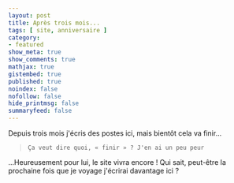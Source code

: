 ```yaml
---
layout: post
title: Après trois mois...
tags: [ site, anniversaire ]
category:
- featured
show_meta: true
show_comments: true
mathjax: true
gistembed: true
published: true
noindex: false
nofollow: false
hide_printmsg: false
summaryfeed: false
---
```


Depuis trois mois j'écris des postes ici, mais bientôt cela va finir...

> `Ça veut dire quoi, « finir » ? J'en ai un peu peur`

...Heureusement pour lui, le site vivra encore ! Qui sait, peut-être la
prochaine fois que je voyage j'écrirai davantage ici ?

<!---
vim: spell spelllang=fr
-->
